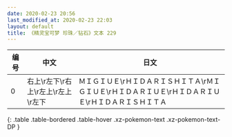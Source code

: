 ```yaml
---
date: 2020-02-23 20:56
last_modified_at: 2020-02-23 22:03
layout: default
title: 《精灵宝可梦 珍珠／钻石》文本 229
---
```

| 编号 | 中文 | 日文 |
| ---- | ---- | ---- |
| 0 | 右上\r左下\r右上\r左上\r左上\r左下 | ＭＩＧＩＵＥ\rＨＩＤＡＲＩＳＨＩＴＡ\rＭＩＧＩＵＥ\rＨＩＤＡＲＩＵＥ\rＨＩＤＡＲＩＵＥ\rＨＩＤＡＲＩＳＨＩＴＡ |
{: .table .table-bordered .table-hover .xz-pokemon-text .xz-pokemon-text-DP }